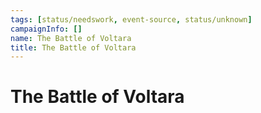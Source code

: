 ```yaml
---
tags: [status/needswork, event-source, status/unknown]
campaignInfo: []
name: The Battle of Voltara
title: The Battle of Voltara
---
```



# The Battle of Voltara